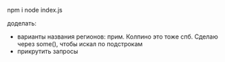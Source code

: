 npm i
node index.js

доделать:
- варианты названия регионов: прим. Колпино это тоже спб. Сделаю через some(), чтобы искал по подстрокам
- прикрутить запросы 